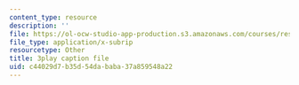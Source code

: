 ```yaml
---
content_type: resource
description: ''
file: https://ol-ocw-studio-app-production.s3.amazonaws.com/courses/res-6-012-introduction-to-probability-spring-2018/c44029d7b35d54dababa37a859548a22_KrjZyCRi29o.vtt
file_type: application/x-subrip
resourcetype: Other
title: 3play caption file
uid: c44029d7-b35d-54da-baba-37a859548a22
---
```


